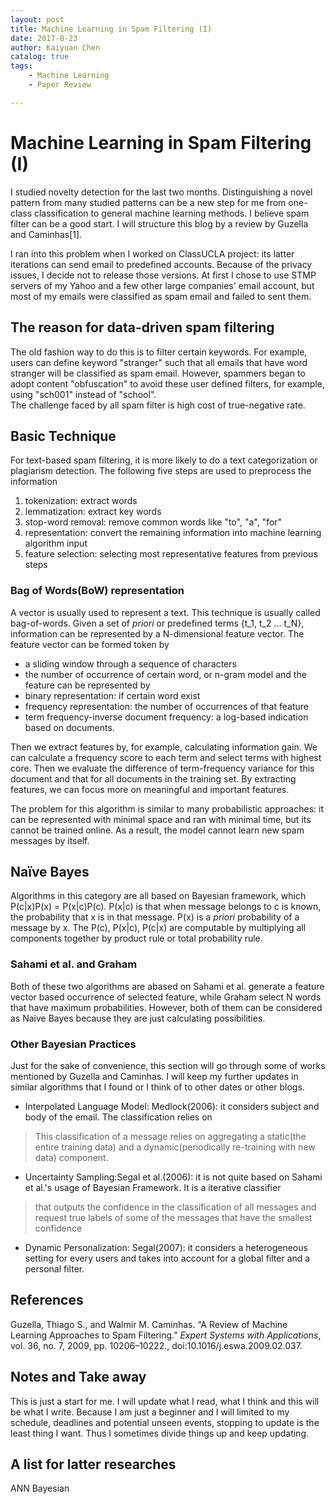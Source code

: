 ```yaml
---
layout: post
title: Machine Learning in Spam Filtering (I)
date: 2017-8-23
author: Kaiyuan Chen
catalog: true
tags:
    - Machine Learning
    - Paper Review

---
```



# Machine Learning in Spam Filtering (I)

I studied novelty detection for the last two months. Distinguishing  a novel pattern from many studied patterns can be a new step for me from one-class classification to general machine learning methods. I believe spam filter can be a good start. I will structure this blog by a review by Guzella and Caminhas[1].

I ran into this problem when I worked on ClassUCLA project: its latter iterations can send email to predefined accounts. Because of the privacy issues, I decide not to release those versions. At first I chose to use STMP servers of my Yahoo and a few other large companies' email account, but most of my emails were classified as spam email and failed to sent them. 

## The reason for data-driven spam filtering 
The old fashion way to do this is to filter certain keywords. For example, users can define keyword "stranger" such that all emails that have word stranger will be classified as spam email. However, spammers began to adopt content "obfuscation" to avoid these user defined filters, for example, using "sch001" instead of "school".  
The challenge faced by all spam filter is high cost of true-negative rate. 

## Basic Technique
For text-based spam filtering, it is more likely to do a text categorization or plagiarism detection. The following five steps are used to preprocess the information
1. tokenization: extract words
2. lemmatization: extract key words 
3. stop-word removal: remove common words like "to", "a", "for"
4. representation: convert the remaining information into machine learning algorithm input 
5. feature selection: selecting most representative features from previous steps

### Bag of Words(BoW) representation
A vector is usually used to represent a text. This technique is usually called bag-of-words. Given a set of _priori_ or predefined terms {t_1, t_2 ... t_N}, information can be represented by a N-dimensional feature vector. The feature vector can be formed token  by 
* a sliding window through a sequence of characters
* the number of occurrence of certain word, or n-gram model
and the feature can be represented by 
* binary representation: if certain word exist 
* frequency representation: the number of occurrences of that feature 
* term frequency-inverse document frequency: a log-based indication based on documents. 

Then we extract features by, for example, calculating information gain. We can calculate a frequency score to each term and select terms with highest core. Then we evaluate the difference of term-frequency variance for this document and that for all documents in the training set. By extracting features, we can focus more on meaningful and important features. 

The problem for this algorithm is similar to many probabilistic approaches: it can be represented with minimal space and ran with minimal time, but its cannot be trained online. As a result, the model cannot learn new spam messages by itself.


## Naïve Bayes 
Algorithms in this category are all based on Bayesian framework, which P(c|x)P(x) = P(x|c)P(c). P(x|c) is that when message belongs to c is known, the probability that x is in that message. P(x) is a _priori_ probability of a message by x. 
The P(c), P(x|c), P(c|x) are computable by multiplying all components together by product rule or total probability rule. 

### Sahami et al. and Graham
Both of these two algorithms are abased on 
Sahami et al. generate a feature vector based occurrence of selected feature, while Graham select N words that have maximum probabilities. 
However, both of them can be considered as Naive Bayes because they are just calculating possibilities. 

### Other Bayesian Practices 
Just for the sake of convenience, this section will go through some of works mentioned by Guzella and Caminhas. I will keep my further updates in similar algorithms that I found or I think of to other dates or other blogs. 

* Interpolated Language Model: Medlock(2006): it considers subject and body of the email. The classification relies on 
> This classification of a message relies on aggregating a static(the entire training data) and a dynamic(periodically re-training with new data) component. 
* Uncertainty Sampling:Segal et al.(2006): it is not quite based on Sahami et al.'s usage of Bayesian Framework. It is a iterative classifier 
> that outputs the confidence in the classification of all messages and request true labels of some of the messages that have the smallest confidence
* Dynamic Personalization: Segal(2007): it considers a heterogeneous setting for every users and takes into account for a global filter and a personal filter. 

## References 
Guzella, Thiago S., and Walmir M. Caminhas. “A Review of Machine Learning Approaches to Spam Filtering.” _Expert Systems with Applications_, vol. 36, no. 7, 2009, pp. 10206–10222., doi:10.1016/j.eswa.2009.02.037. 

## Notes and Take away
This is just a start for me. I will update what I read, what I think and this will be what I write. Because I am just a beginner and I will limited to my schedule, deadlines and potential unseen events, stopping to update is the least thing I want. Thus I sometimes divide things up and keep updating.  

## A list for latter researches 
ANN
Bayesian 

